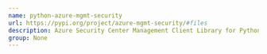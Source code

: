 ```yaml
---
name: python-azure-mgmt-security
url: https://pypi.org/project/azure-mgmt-security/#files
description: Azure Security Center Management Client Library for Python. URL : https://pypi.org/project/azure-mgmt-security/#files Groups : None
group: None
---
```

